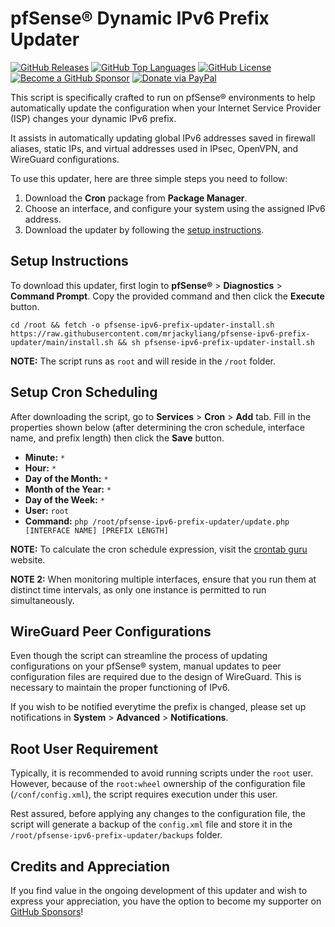 pfSense® Dynamic IPv6 Prefix Updater
=====================================

[![GitHub Releases](https://img.shields.io/github/v/release/mrjackyliang/pfsense-ipv6-prefix-updater?style=flat-square&logo=github&logoColor=%23ffffff&color=%23b25da6)](https://github.com/mrjackyliang/pfsense-ipv6-prefix-updater/releases)
[![GitHub Top Languages](https://img.shields.io/github/languages/top/mrjackyliang/pfsense-ipv6-prefix-updater?style=flat-square&logo=php&logoColor=%23ffffff&color=%236688c3)](https://github.com/mrjackyliang/pfsense-ipv6-prefix-updater)
[![GitHub License](https://img.shields.io/github/license/mrjackyliang/pfsense-ipv6-prefix-updater?style=flat-square&logo=googledocs&logoColor=%23ffffff&color=%2348a56a)](https://github.com/mrjackyliang/pfsense-ipv6-prefix-updater/blob/main/LICENSE)
[![Become a GitHub Sponsor](https://img.shields.io/badge/github-sponsor-gray?style=flat-square&logo=githubsponsors&logoColor=%23ffffff&color=%23eaaf41)](https://github.com/sponsors/mrjackyliang)
[![Donate via PayPal](https://img.shields.io/badge/paypal-donate-gray?style=flat-square&logo=paypal&logoColor=%23ffffff&color=%23ce4a4a)](https://liang.nyc/paypal)

This script is specifically crafted to run on pfSense® environments to help automatically update the configuration when your Internet Service Provider (ISP) changes your dynamic IPv6 prefix.

It assists in automatically updating global IPv6 addresses saved in firewall aliases, static IPs, and virtual addresses used in IPsec, OpenVPN, and WireGuard configurations.

To use this updater, here are three simple steps you need to follow:
1. Download the **Cron** package from **Package Manager**.
2. Choose an interface, and configure your system using the assigned IPv6 address.
3. Download the updater by following the [setup instructions](#setup-instructions).

## Setup Instructions
To download this updater, first login to **pfSense®** > **Diagnostics** > **Command Prompt**. Copy the provided command and then click the **Execute** button.

```shell
cd /root && fetch -o pfsense-ipv6-prefix-updater-install.sh https://raw.githubusercontent.com/mrjackyliang/pfsense-ipv6-prefix-updater/main/install.sh && sh pfsense-ipv6-prefix-updater-install.sh
```

__NOTE:__ The script runs as `root` and will reside in the `/root` folder.

## Setup Cron Scheduling
After downloading the script, go to **Services** > **Cron** > **Add** tab. Fill in the properties shown below (after determining the cron schedule, interface name, and prefix length) then click the **Save** button.

- __Minute:__ `*`
- __Hour:__ `*`
- __Day of the Month:__ `*`
- __Month of the Year:__ `*`
- __Day of the Week:__ `*`
- __User:__ `root`
- __Command:__ `php /root/pfsense-ipv6-prefix-updater/update.php [INTERFACE NAME] [PREFIX LENGTH]`

__NOTE:__ To calculate the cron schedule expression, visit the [crontab guru](https://crontab.guru) website.

__NOTE 2:__ When monitoring multiple interfaces, ensure that you run them at distinct time intervals, as only one instance is permitted to run simultaneously.

## WireGuard Peer Configurations
Even though the script can streamline the process of updating configurations on your pfSense® system, manual updates to peer configuration files are required due to the design of WireGuard. This is necessary to maintain the proper functioning of IPv6.

If you wish to be notified everytime the prefix is changed, please set up notifications in **System** > **Advanced** > **Notifications**.

## Root User Requirement
Typically, it is recommended to avoid running scripts under the `root` user. However, because of the `root:wheel` ownership of the configuration file (`/conf/config.xml`), the script requires execution under this user.

Rest assured, before applying any changes to the configuration file, the script will generate a backup of the `config.xml` file and store it in the `/root/pfsense-ipv6-prefix-updater/backups` folder.

## Credits and Appreciation
If you find value in the ongoing development of this updater and wish to express your appreciation, you have the option to become my supporter on [GitHub Sponsors](https://github.com/sponsors/mrjackyliang)!
